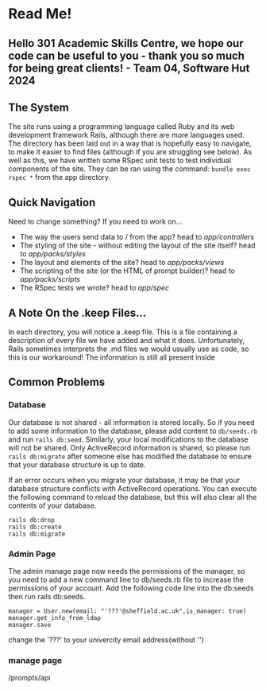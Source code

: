 # Read Me!

## Hello 301 Academic Skills Centre, we hope our code can be useful to you - thank you so much for being great clients! - Team 04, Software Hut 2024

## The System

The site runs using a programming language called Ruby and its web development framework Rails, although there are more languages used. The directory has been laid out in a way that is hopefully easy to navigate, to make it easier to find files (although if you are struggling see below). As well as this, we have written some RSpec unit tests to test individual components of the site. They can be ran using the command:
```bundle exec rspec *``` from the app directory.  

## Quick Navigation
Need to change something? If you need to work on...

- The way the users send data to / from the app? head to *app/controllers*
- The styling of the site - without editing the layout of the site itself? head to *app/packs/styles*
- The layout and elements of the site? head to *app/packs/views*
- The scripting of the site (or the HTML of prompt builder)? head to *app/packs/scripts*
- The RSpec tests we wrote? head to *app/spec*

## A Note On the .keep Files...
In each directory, you will notice a .keep file. This is a file containing a description of every file we have added and what it does. Unfortunately, Rails sometimes interprets the .md files we would usually use as code, so this is our workaround! The information is still all present inside

## Common Problems
### Database
Our database is not shared - all information is stored locally. So if you need to add some information to the database, please add content to `db/seeds.rb` and run `rails db:seed`. Similarly, your local modifications to the database will not be shared. Only ActiveRecord information is shared, so please run `rails db:migrate` after someone else has modified the database to ensure that your database structure is up to date.

If an error occurs when you migrate your database, it may be that your database structure conflicts with ActiveRecord operations. You can execute the following command to reload the database, but this will also clear all the contents of your database.
```
rails db:drop
rails db:create
rails db:migrate
```

### Admin Page
The admin manage page now needs the permissions of the manager, so you need to add a new command line to db/seeds.rb file to increase the permissions of your account.
Add the following code line into the db:seeds then run rails db:seeds.
```
manager = User.new(email: "'???'@sheffield.ac.uk",is_manager: true)
manager.get_info_from_ldap 
manager.save
```
change the '???' to your univercity email address(without '')

### manage page
/prompts/api